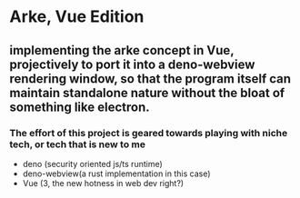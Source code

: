 # Arke, Vue Edition

## implementing the arke concept in Vue, projectively to port it into a deno-webview rendering window, so that the program itself can maintain standalone nature without the bloat of something like electron.

### The effort of this project is geared towards playing with niche tech, or tech that is new to me
- deno (security oriented js/ts runtime)
- deno-webview(a rust implementation in this case)
- Vue (3, the new hotness in web dev right?)